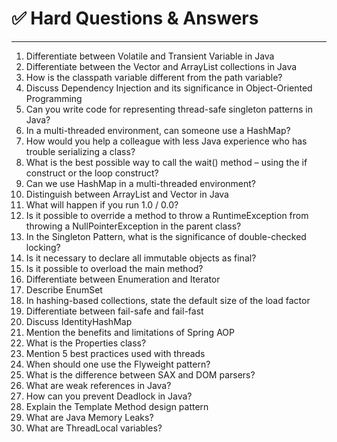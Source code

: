 # ✅ Hard Questions & Answers

---


1. Differentiate between Volatile and Transient Variable in Java
2. Differentiate between the Vector and ArrayList collections in Java
3. How is the classpath variable different from the path variable?
4. Discuss Dependency Injection and its significance in Object-Oriented Programming
5. Can you write code for representing thread-safe singleton patterns in Java?
6. In a multi-threaded environment, can someone use a HashMap?
7. How would you help a colleague with less Java experience who has trouble serializing a class?
8. What is the best possible way to call the wait() method – using the if construct or the loop construct?
9. Can we use HashMap in a multi-threaded environment?
10. Distinguish between ArrayList and Vector in Java
11. What will happen if you run 1.0 / 0.0?
12. Is it possible to override a method to throw a RuntimeException from throwing a NullPointerException in the parent class?
13. In the Singleton Pattern, what is the significance of double-checked locking?
14. Is it necessary to declare all immutable objects as final?
15. Is it possible to overload the main method?
16. Differentiate between Enumeration and Iterator
17. Describe EnumSet
18. In hashing-based collections, state the default size of the load factor
19. Differentiate between fail-safe and fail-fast
20. Discuss IdentityHashMap
21. Mention the benefits and limitations of Spring AOP
22. What is the Properties class?
23. Mention 5 best practices used with threads
24. When should one use the Flyweight pattern?
25. What is the difference between SAX and DOM parsers?
26. What are weak references in Java?
27. How can you prevent Deadlock in Java?
28. Explain the Template Method design pattern
29. What are Java Memory Leaks?
30. What are ThreadLocal variables?
